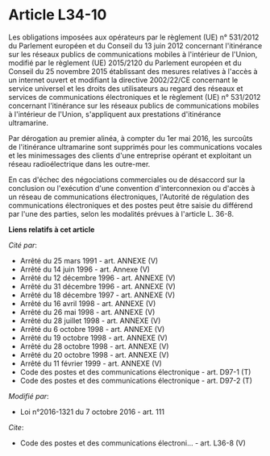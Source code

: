 # Article L34-10

Les obligations imposées aux opérateurs par le règlement (UE) n° 531/2012 du Parlement européen et du Conseil du 13 juin 2012
concernant l'itinérance sur les réseaux publics de communications mobiles à l'intérieur de l'Union, modifié par le règlement
(UE) 2015/2120 du Parlement européen et du Conseil du 25 novembre 2015 établissant des mesures relatives à l'accès à un
internet ouvert et modifiant la directive 2002/22/CE concernant le service universel et les droits des utilisateurs au regard
des réseaux et services de communications électroniques et le règlement (UE) n° 531/2012 concernant l'itinérance sur les
réseaux publics de communications mobiles à l'intérieur de l'Union, s'appliquent aux prestations d'itinérance ultramarine.

Par dérogation au premier alinéa, à compter du 1er mai 2016, les surcoûts de l'itinérance ultramarine sont supprimés pour les
communications vocales et les minimessages des clients d'une entreprise opérant et exploitant un réseau radioélectrique dans
les outre-mer.

En cas d'échec des négociations commerciales ou de désaccord sur la conclusion ou l'exécution d'une convention
d'interconnexion ou d'accès à un réseau de communications électroniques, l'Autorité de régulation des communications
électroniques et des postes peut être saisie du différend par l'une des parties, selon les modalités prévues à l'article L.
36-8.

**Liens relatifs à cet article**

_Cité par_:

  - Arrêté du 25 mars 1991 - art. ANNEXE (V)
  - Arrêté du 14 juin 1996 - art. Annexe (V)
  - Arrêté du 12 décembre 1996 - art. ANNEXE (V)
  - Arrêté du 31 décembre 1996 - art. ANNEXE (V)
  - Arrêté du 18 décembre 1997 - art. ANNEXE (V)
  - Arrêté du 16 avril 1998 - art. ANNEXE (V)
  - Arrêté du 26 mai 1998 - art. ANNEXE (V)
  - Arrêté du 28 juillet 1998 - art. ANNEXE (V)
  - Arrêté du 6 octobre 1998 - art. ANNEXE (V)
  - Arrêté du 19 octobre 1998 - art. ANNEXE (V)
  - Arrêté du 28 octobre 1998 - art. ANNEXE (V)
  - Arrêté du 20 octobre 1998 - art. ANNEXE (V)
  - Arrêté du 11 février 1999 - art. ANNEXE (V)
  - Code des postes et des communications électronique - art. D97-1 (T)
  - Code des postes et des communications électronique - art. D97-2 (T)

_Modifié par_:

  - Loi n°2016-1321 du 7 octobre 2016 - art. 111

_Cite_:

  - Code des postes et des communications électroni... - art. L36-8 (V)
